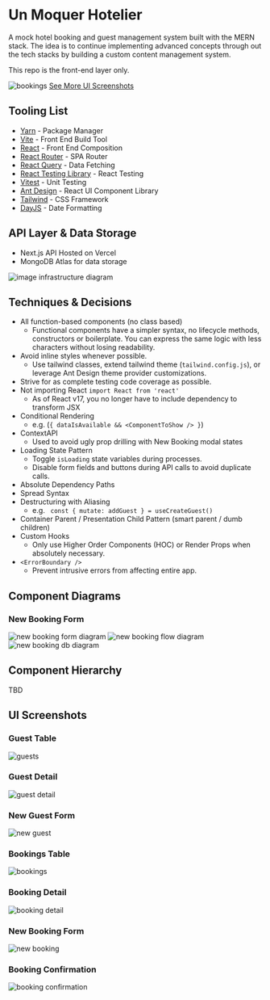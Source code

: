 # Un Moquer Hotelier

A mock hotel booking and guest management system built with the MERN stack. The idea is to continue implementing advanced concepts through out the tech stacks by building a custom content management system.

This repo is the front-end layer only.

![bookings](./docs/ui/Bookings.png)
[See More UI Screenshots](#ui-screenshots)


## Tooling List

- [Yarn](https://yarnpkg.com/) - Package Manager
- [Vite](https://vitejs.dev/) - Front End Build Tool
- [React](https://react.dev/) - Front End Composition
- [React Router](https://github.com/remix-run/react-router#readme) - SPA Router
- [React Query](https://tanstack.com/query/v4/docs/react/overview) - Data Fetching
- [React Testing Library](https://testing-library.com/) - React Testing
- [Vitest](https://vitest.dev/) - Unit Testing
- [Ant Design](https://ant.design/) - React UI Component Library
- [Tailwind](https://tailwindcss.com/) - CSS Framework
- [DayJS](https://day.js.org/) - Date Formatting

## API Layer & Data Storage

- Next.js API Hosted on Vercel
- MongoDB Atlas for data storage

![image infrastructure diagram](./docs/UnMoquerHotelier-Infrastructure.jpg)

## Techniques & Decisions

- All function-based components (no class based)
  - Functional components have a simpler syntax, no lifecycle methods, constructors or boilerplate. You can express the same logic with less characters without losing readability.
- Avoid inline styles whenever possible.
  - Use tailwind classes, extend tailwind theme (`tailwind.config.js`), or leverage Ant Design theme provider customizations.
- Strive for as complete testing code coverage as possible.
- Not importing React `import React from 'react'`
  - As of React v17, you no longer have to include dependency to transform JSX
- Conditional Rendering
  - e.g. (`{ dataIsAvailable && <ComponentToShow /> }`)
- ContextAPI
  - Used to avoid ugly prop drilling with New Booking modal states
- Loading State Pattern
  - Toggle `isLoading` state variables during processes.
  - Disable form fields and buttons during API calls to avoid duplicate calls.
- Absolute Dependency Paths
- Spread Syntax
- Destructuring with Aliasing
  - e.g. ` const { mutate: addGuest } = useCreateGuest()`
- Container Parent / Presentation Child Pattern (smart parent / dumb children)
- Custom Hooks
  - Only use Higher Order Components (HOC) or Render Props when absolutely necessary.
- `<ErrorBoundary />`
  - Prevent intrusive errors from affecting entire app.

## Component Diagrams

### New Booking Form

![new booking form diagram](./docs/UnMoquerHotelier-NewBooking.jpg)
![new booking flow diagram](./docs/UnMoquerHotelier-NewBookingFlow.jpg)
![new booking db diagram](./docs/UnMoquerHotelier-NewBookingDBUpdates.jpg)


## Component Hierarchy

TBD

## UI Screenshots

### Guest Table
![guests](./docs/ui/Guests.png)

### Guest Detail
![guest detail](./docs/ui/GuestDetail.png)

### New Guest Form
![new guest](./docs/ui/NewGuest.png)

### Bookings Table
![bookings](./docs/ui/Bookings.png)

### Booking Detail
![booking detail](./docs/ui/BookingDetails.png)

### New Booking Form
![new booking](./docs/ui/NewBooking.png)

### Booking Confirmation
![booking confirmation](./docs/ui/BookingConfirmation.png)